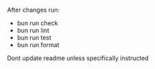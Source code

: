 After changes run:
- bun run check
- bun run lint
- bun run test
- bun run format


Dont update readme unless specifically instructed